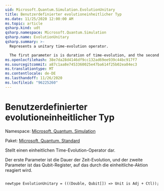 ```yaml
---
uid: Microsoft.Quantum.Simulation.EvolutionUnitary
title: Benutzerdefinierter evolutioneinheitlicher Typ
ms.date: 11/25/2020 12:00:00 AM
ms.topic: article
qsharp.kind: udt
qsharp.namespace: Microsoft.Quantum.Simulation
qsharp.name: EvolutionUnitary
qsharp.summary: >-
  Represents a unitary time-evolution operator.

  The first parameter is is duration of time-evolution, and the second parameter is the qubit register acted upon by the unitary.
ms.openlocfilehash: 38e7da28d4146df9cc132ad69ee939c44bc917f7
ms.sourcegitcommit: a87c1aa8e7453360025e47ba614f25b02ea84ec3
ms.translationtype: MT
ms.contentlocale: de-DE
ms.lasthandoff: 11/26/2020
ms.locfileid: "96225260"
---
```

# <a name="evolutionunitary-user-defined-type"></a>Benutzerdefinierter evolutioneinheitlicher Typ

Namespace: [Microsoft. Quantum. Simulation](xref:Microsoft.Quantum.Simulation)

Paket: [Microsoft. Quantum. Standard](https://nuget.org/packages/Microsoft.Quantum.Standard)


Stellt einen einheitlichen Time-Evolution-Operator dar.

Der erste Parameter ist die Dauer der Zeit-Evolution, und der zweite Parameter ist das Qubit-Register, auf das durch die einheitliche-Aktion reagiert wird.

```qsharp

newtype EvolutionUnitary = (((Double, Qubit[]) => Unit is Adj + Ctl));
```

